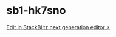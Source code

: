 # sb1-hk7sno

[Edit in StackBlitz next generation editor ⚡️](https://stackblitz.com/~/github.com/seghobs/sb1-hk7sno)